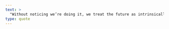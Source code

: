 ```yaml
---
text: >
  "Without noticing we’re doing it, we treat the future as intrinsically more valuable than the present. And yet the future never seems to arrive." - Oliver Burkeman
type: quote
---
```

